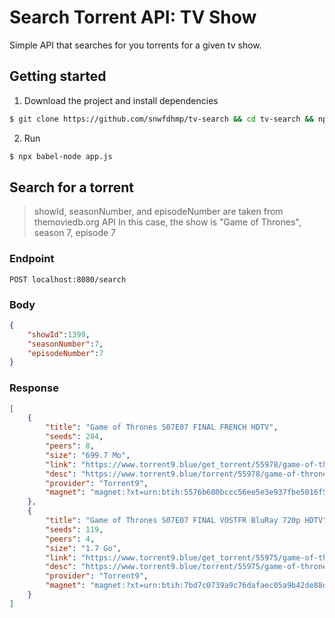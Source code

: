 # Search Torrent API: TV Show

Simple API that searches for you torrents for a given tv show.

## Getting started

1. Download the project and install dependencies

```bash
$ git clone https://github.com/snwfdhmp/tv-search && cd tv-search && npm i
```

2. Run

```bash
$ npx babel-node app.js
```

## Search for a torrent

> showId, seasonNumber, and episodeNumber are taken from themoviedb.org API
> In this case, the show is "Game of Thrones", season 7, episode 7

### Endpoint

`POST localhost:8080/search`

### Body

```json
{
	"showId":1399,
	"seasonNumber":7,
	"episodeNumber":7
}
```
### Response

```json
[
    {
        "title": "Game of Thrones S07E07 FINAL FRENCH HDTV",
        "seeds": 284,
        "peers": 8,
        "size": "699.7 Mo",
        "link": "https://www.torrent9.blue/get_torrent/55978/game-of-thrones-s07e07-final-french-hdtv.torrent",
        "desc": "https://www.torrent9.blue/torrent/55978/game-of-thrones-s07e07-final-french-hdtv",
        "provider": "Torrent9",
        "magnet": "magnet:?xt=urn:btih:5576b680bccc56ee5e3e937fbe5016f52f081931&tr=udp://eddie4.nl:6969/announce&tr=udp://shadowshq.yi.org:6969/announce"
    },
    {
        "title": "Game of Thrones S07E07 FINAL VOSTFR BluRay 720p HDTV",
        "seeds": 119,
        "peers": 4,
        "size": "1.7 Go",
        "link": "https://www.torrent9.blue/get_torrent/55975/game-of-thrones-s07e07-final-vostfr-bluray-720p-hdtv.torrent",
        "desc": "https://www.torrent9.blue/torrent/55975/game-of-thrones-s07e07-final-vostfr-bluray-720p-hdtv",
        "provider": "Torrent9",
        "magnet": "magnet:?xt=urn:btih:7bd7c0739a9c76dafaec05a9b42de88d27bdce49&tr=udp://eddie4.nl:6969/announce&tr=udp://shadowshq.yi.org:6969/announce&tr=udp://tracker.leechers-paradise.org:6969/announce&tr=udp://tracker.pirateparty.gr:6969/announce"
    }
]
```